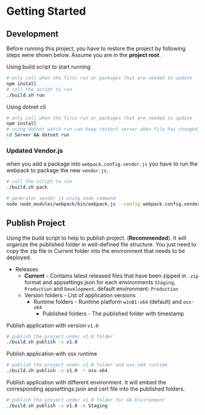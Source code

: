 # Getting Started

## Development

Before running this project, you have to restore the project
by following steps were shown below. Assume you are in the **project root**.

Using build script to start running

```bash
# only call when the first run or packages that are needed to update
npm install
# call the script to run
./build.sh run
```

Using dotnet cli

```bash
# only call when the first run or packages that are needed to update
npm install
# using dotnet watch run can keep restart server when file has changed
cd Server && dotnet run
```

### Updated Vendor.js

when you add a package into `webpack.config.vendor.js` you have to run the webpack to package the new `vendor.js`.

```bash
# call the script to run
./build.sh pack
```

```bash
# generator vendor js using node command
node node_modules/webpack/bin/webpack.js --config webpack.config.vendor.js
```

## Publish Project

Using the build script to help to publish project. (**Recommended**).
It will organize the published folder in well-defined file structure. You just need to copy the zip file in Current folder into the environment that needs to be deployed.

* Releases
  * **Current** - Contains latest released files that have been zipped in `.zip` format and  appsettings.json for each environments `Staging`, `Production` and `Development`. default environment: `Production`
  * Version folders - List of application versions
    * Runtime folders - Runtime platform `win81-x64` (default) and `osx-x64`
      * Published folders - The published folder with timestamp

Publish application with version `v1.0`

```bash
# publish the project under v1.0 folder
./build.sh publish -v v1.0
```

Publish application with osx runtime

```bash
# publish the project under v1.0 folder and osx-x64 runtime
./build.sh publish -v v1.0 -r osx-x64
```

Publish application with different environment. It will embed the corresponding appsettings.json and cert file into the published folders.

```bash
# publish the project under v1.0 folder for QA Environment
./build.sh publish -v v1.0 -e Staging
```